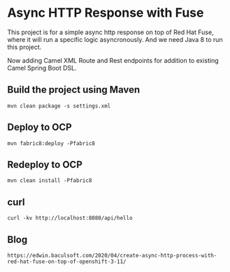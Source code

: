 # Async HTTP Response with Fuse

This project is for a simple async http response on top of Red Hat Fuse, where it will run a specific logic asyncronously. And we need Java 8 to run this project. 

Now adding Camel XML Route and Rest endpoints for addition to existing Camel Spring Boot DSL. 

## Build the project using Maven

```shell script
mvn clean package -s settings.xml
```

## Deploy to OCP
```
mvn fabric8:deploy -Pfabric8
```

## Redeploy to OCP
```
mvn clean install -Pfabric8
```

## curl
```
curl -kv http://localhost:8080/api/hello
```

## Blog
```
https://edwin.baculsoft.com/2020/04/create-async-http-process-with-red-hat-fuse-on-top-of-openshift-3-11/
```